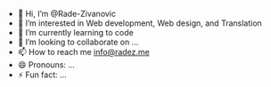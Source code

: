 - 👋 Hi, I’m @Rade-Zivanovic
- 👀 I’m interested in Web development, Web design, and Translation
- 🌱 I’m currently learning to code
- 💞️ I’m looking to collaborate on ...
- 📫 How to reach me info@radez.me
- 😄 Pronouns: ...
- ⚡ Fun fact: ...

<!---
Rade-Zivanovic/Rade-Zivanovic is a ✨ special ✨ repository because its `README.md` (this file) appears on your GitHub profile.
You can click the Preview link to take a look at your changes.
--->
